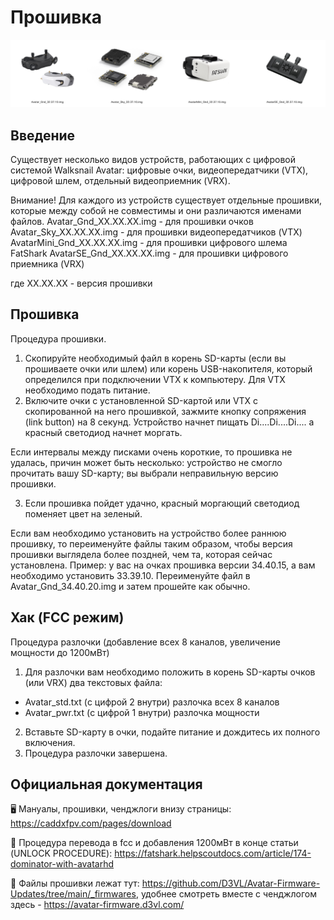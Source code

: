# Прошивка

![](./assets/firmware.jpg)

## Введение
Существует несколько видов устройств, работающих с цифровой системой Walksnail Avatar: цифровые очки, видеопередатчики (VTX), цифровой шлем, отдельный видеоприемник (VRX).

Внимание! Для каждого из устройств существует отдельные прошивки, которые между собой не совместимы и они различаются именами файлов.
Avatar_Gnd_XX.XX.XX.img - для прошивки очков
Avatar_Sky_XX.XX.XX.img - для прошивки видеопередатчиков (VTX)
AvatarMini_Gnd_XX.XX.XX.img - для прошивки цифрового шлема FatShark
AvatarSE_Gnd_XX.XX.XX.img  - для прошивки цифрового приемника (VRX)

где XX.XX.XX - версия прошивки

## Прошивка

Процедура прошивки.
1. Скопируйте необходимый файл в корень SD-карты (если вы прошиваете очки или шлем) или корень USB-накопителя, который определился при подключении VTX к компьютеру. Для VTX необходимо подать питание.
2. Включите очки с установленной SD-картой или VTX с скопированной на него прошивкой, зажмите кнопку сопряжения (link button) на 8 секунд. Устройство начнет пищать Di....Di....Di.... а красный светодиод начнет моргать.

Если интервалы между писками очень короткие, то прошивка не удалась, причин может быть несколько: устройство не смогло прочитать вашу SD-карту; вы выбрали неправильную версию прошивки.

3. Если прошивка пойдет удачно, красный моргающий светодиод поменяет цвет на зеленый.

Если вам необходимо установить на устройство более раннюю прошивку, то переименуйте файлы таким образом, чтобы версия прошивки выглядела более поздней, чем та, которая сейчас установлена.
Пример: у вас на очках прошивка версии 34.40.15, а вам необходимо установить 33.39.10.
Переименуйте файл в Avatar_Gnd_34.40.20.img и затем прошейте как обычно.

## Хак (FCC режим)

Процедура разлочки (добавление всех 8 каналов, увеличение мощности до 1200мВт)
1. Для разлочки вам необходимо положить в корень SD-карты очков (или VRX) два текстовых файла:
- Avatar_std.txt (с цифрой 2 внутри) разлочка всех 8 каналов
- Avatar_pwr.txt (с цифрой 1 внутри) разлочка мощности
2. Вставьте SD-карту в очки, подайте питание и дождитесь их полного включения.
3. Процедура разлочки завершена.

## Официальная документация

🖥 Мануалы, прошивки, ченджлоги внизу страницы: https://caddxfpv.com/pages/download


🔧 Процедура перевода в fcc и добавления 1200мВт в конце статьи (UNLOCK PROCEDURE): https://fatshark.helpscoutdocs.com/article/174-dominator-with-avatarhd


💾 Файлы прошивки лежат тут: https://github.com/D3VL/Avatar-Firmware-Updates/tree/main/_firmwares, удобнее смотреть вместе с ченджлогом здесь - https://avatar-firmware.d3vl.com/
